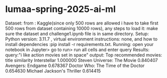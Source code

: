 # lumaa-spring-2025-ai-ml
Dataset: from : Kaggle(since only 500 rows are allowed i have to take first 500 rows from dataset containing 10000 rows), any steps to load it: make sure the dataset and challenge1.ipynb file is in same directory.
Setup: Python version: 3.11.7 , virtual environment instructions: none, and how to install dependencies :pip install -r requirements.txt.
Running: open your notebook in Jupyter> go to run> run all cells and enter query 
Results: query:"i like action movies set in space"
output:  Top recommended movies:
                             title  similarity
                      Interstellar    1.000000
        Steven Universe: The Movie    0.840407
                 Avengers: Endgame    0.678367
Doctor Who: The Time of the Doctor    0.654630
        Michael Jackson's Thriller    0.614415
